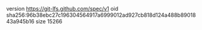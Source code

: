 version https://git-lfs.github.com/spec/v1
oid sha256:96b38ebc27c196304564917a6999012ad927cb818d124a488b8901843a945b16
size 15266
